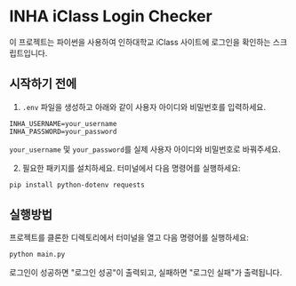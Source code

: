 # INHA iClass Login Checker

이 프로젝트는 파이썬을 사용하여 인하대학교 iClass 사이트에 로그인을 확인하는 스크립트입니다.

## 시작하기 전에

1. `.env` 파일을 생성하고 아래와 같이 사용자 아이디와 비밀번호를 입력하세요.

``` env
INHA_USERNAME=your_username
INHA_PASSWORD=your_password
```

`your_username` 및 `your_password`를 실제 사용자 아이디와 비밀번호로 바꿔주세요.

2. 필요한 패키지를 설치하세요. 터미널에서 다음 명령어를 실행하세요:

``` sh
pip install python-dotenv requests
```

## 실행방법

프로젝트를 클론한 디렉토리에서 터미널을 열고 다음 명령어를 실행하세요:

``` python
python main.py
```

로그인이 성공하면 "로그인 성공"이 출력되고, 실패하면 "로그인 실패"가 출력됩니다.